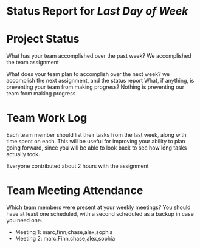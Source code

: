 Status Report for _Last Day of Week_
===

# Project Status

What has your team accomplished over the past week?
We accomplished the team assignment 

What does your team plan to accomplish over the next week?
we accomplish the next assignment, and the status report 
What, if anything, is preventing your team from making progress?
Nothing is preventing our team from making progress

# Team Work Log

Each team member should list their tasks from the last week, along with time spent on each. This will be useful for improving your ability to plan going forward, since you will be able to look back to see how long tasks actually took.

Everyone contributed about 2 hours with the assignment 

# Team Meeting Attendance

Which team members were present at your weekly meetings? You should have at least one scheduled, with a second scheduled as a backup in case you need one.

* Meeting 1: marc,finn,chase,alex,sophia 
* Meeting 2: marc,Finn,chase,alex,sophia 


